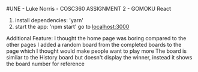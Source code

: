 #UNE - Luke Norris - COSC360 ASSIGNMENT 2 - GOMOKU React

1. install dependencies: 'yarn'
2. start the app: 'npm start'
go to [localhost:3000](http://localhost:3000)

Additional Feature:
I thought the home page was boring compared to the other pages
I added a random board from the completed boards to the page which I thought would make people want to play more
The board is similar to the History board but doesn't display the winner, instead  it shows the board number for reference